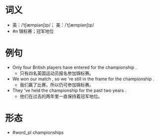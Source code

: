 # 词义
- 英：/ˈtʃæmpiənʃɪp/； 美：/ˈtʃæmpiənʃɪp/
- #n 锦标赛；冠军地位
# 例句
- Only four British players have entered for the championship .
	- 只有四名英国运动员报名参加锦标赛。
- We won our match , so we 're still in the frame for the championship .
	- 我们赢了比赛，所以仍可参加锦标赛。
- They 've held the championship for the past two years .
	- 他们在过去的两年里一直保持着冠军地位。
# 形态
- #word_pl championships
